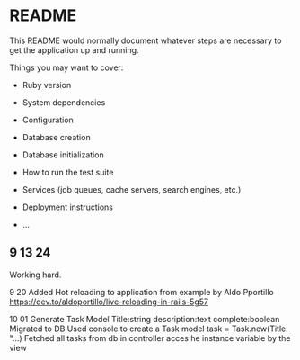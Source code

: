 # README

This README would normally document whatever steps are necessary to get the
application up and running.

Things you may want to cover:

- Ruby version

- System dependencies

- Configuration

- Database creation

- Database initialization

- How to run the test suite

- Services (job queues, cache servers, search engines, etc.)

- Deployment instructions

- ...

<!-- bin/rails generate model Task title:string description:string complete:boolean -->

## 9 13 24

Working hard.

9 20
Added Hot reloading to application from example by Aldo Pportillo https://dev.to/aldoportillo/live-reloading-in-rails-5g57

10 01
Generate Task Model Title:string description:text complete:boolean
Migrated to DB
Used console to create a Task model task = Task.new(Title: "...)
Fetched all tasks from db in controller
acces he instance variable by the view
